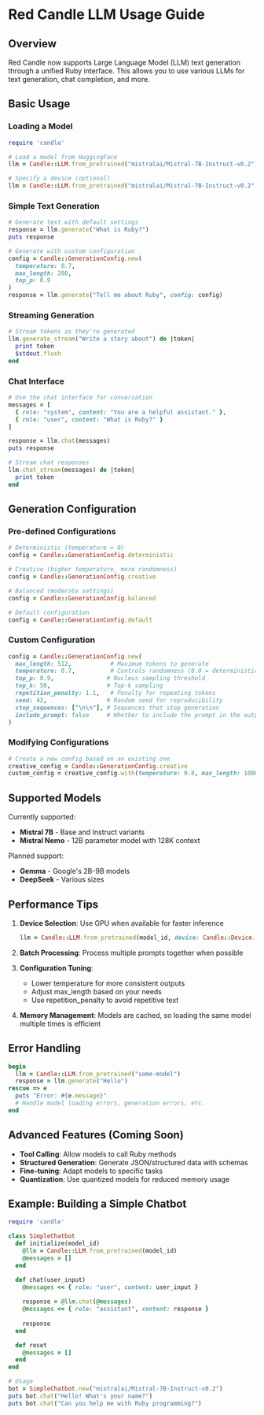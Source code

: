 # Red Candle LLM Usage Guide

## Overview

Red Candle now supports Large Language Model (LLM) text generation through a unified Ruby interface. This allows you to use various LLMs for text generation, chat completion, and more.

## Basic Usage

### Loading a Model

```ruby
require 'candle'

# Load a model from HuggingFace
llm = Candle::LLM.from_pretrained("mistralai/Mistral-7B-Instruct-v0.2")

# Specify a device (optional)
llm = Candle::LLM.from_pretrained("mistralai/Mistral-7B-Instruct-v0.2", device: Candle::Device.cuda)
```

### Simple Text Generation

```ruby
# Generate text with default settings
response = llm.generate("What is Ruby?")
puts response

# Generate with custom configuration
config = Candle::GenerationConfig.new(
  temperature: 0.7,
  max_length: 200,
  top_p: 0.9
)
response = llm.generate("Tell me about Ruby", config: config)
```

### Streaming Generation

```ruby
# Stream tokens as they're generated
llm.generate_stream("Write a story about") do |token|
  print token
  $stdout.flush
end
```

### Chat Interface

```ruby
# Use the chat interface for conversation
messages = [
  { role: "system", content: "You are a helpful assistant." },
  { role: "user", content: "What is Ruby?" }
]

response = llm.chat(messages)
puts response

# Stream chat responses
llm.chat_stream(messages) do |token|
  print token
end
```

## Generation Configuration

### Pre-defined Configurations

```ruby
# Deterministic (temperature = 0)
config = Candle::GenerationConfig.deterministic

# Creative (higher temperature, more randomness)
config = Candle::GenerationConfig.creative

# Balanced (moderate settings)
config = Candle::GenerationConfig.balanced

# Default configuration
config = Candle::GenerationConfig.default
```

### Custom Configuration

```ruby
config = Candle::GenerationConfig.new(
  max_length: 512,           # Maximum tokens to generate
  temperature: 0.7,          # Controls randomness (0.0 = deterministic, 1.0+ = more random)
  top_p: 0.9,               # Nucleus sampling threshold
  top_k: 50,                # Top-k sampling
  repetition_penalty: 1.1,   # Penalty for repeating tokens
  seed: 42,                 # Random seed for reproducibility
  stop_sequences: ["\n\n"], # Sequences that stop generation
  include_prompt: false     # Whether to include the prompt in the output
)
```

### Modifying Configurations

```ruby
# Create a new config based on an existing one
creative_config = Candle::GenerationConfig.creative
custom_config = creative_config.with(temperature: 0.8, max_length: 1000)
```


## Supported Models

Currently supported:
- **Mistral 7B** - Base and Instruct variants
- **Mistral Nemo** - 12B parameter model with 128K context

Planned support:
- **Gemma** - Google's 2B-9B models
- **DeepSeek** - Various sizes

## Performance Tips

1. **Device Selection**: Use GPU when available for faster inference
   ```ruby
   llm = Candle::LLM.from_pretrained(model_id, device: Candle::Device.cuda)
   ```

2. **Batch Processing**: Process multiple prompts together when possible

3. **Configuration Tuning**:
   - Lower temperature for more consistent outputs
   - Adjust max_length based on your needs
   - Use repetition_penalty to avoid repetitive text

4. **Memory Management**: Models are cached, so loading the same model multiple times is efficient

## Error Handling

```ruby
begin
  llm = Candle::LLM.from_pretrained("some-model")
  response = llm.generate("Hello")
rescue => e
  puts "Error: #{e.message}"
  # Handle model loading errors, generation errors, etc.
end
```

## Advanced Features (Coming Soon)

- **Tool Calling**: Allow models to call Ruby methods
- **Structured Generation**: Generate JSON/structured data with schemas
- **Fine-tuning**: Adapt models to specific tasks
- **Quantization**: Use quantized models for reduced memory usage

## Example: Building a Simple Chatbot

```ruby
require 'candle'

class SimpleChatbot
  def initialize(model_id)
    @llm = Candle::LLM.from_pretrained(model_id)
    @messages = []
  end

  def chat(user_input)
    @messages << { role: "user", content: user_input }
    
    response = @llm.chat(@messages)
    @messages << { role: "assistant", content: response }
    
    response
  end

  def reset
    @messages = []
  end
end

# Usage
bot = SimpleChatbot.new("mistralai/Mistral-7B-Instruct-v0.2")
puts bot.chat("Hello! What's your name?")
puts bot.chat("Can you help me with Ruby programming?")
```